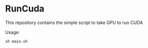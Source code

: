 # RunCuda
This repository contains the simple script to take GPU to run CUDA

Usage:
```
sh main.sh
```
